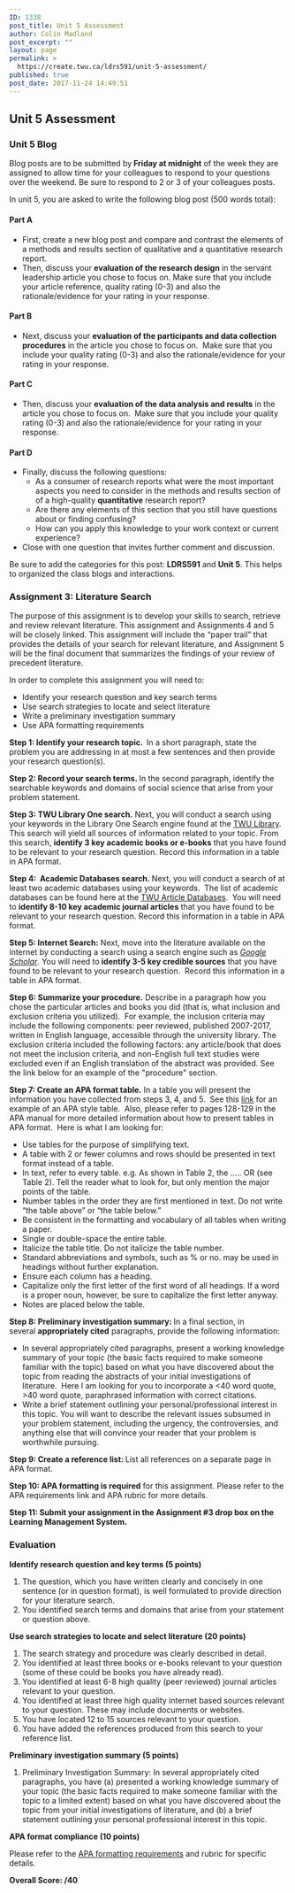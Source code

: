 ```yaml
---
ID: 1338
post_title: Unit 5 Assessment
author: Colin Madland
post_excerpt: ""
layout: page
permalink: >
  https://create.twu.ca/ldrs591/unit-5-assessment/
published: true
post_date: 2017-11-24 14:49:51
---
```

<h2>Unit 5 Assessment</h2>
<h3>Unit 5 Blog</h3>
Blog posts are to be submitted by<strong> Friday at midnight</strong> of the week they are assigned to allow time for your colleagues to respond to your questions over the weekend. Be sure to respond to 2 or 3 of your colleagues posts.

In unit 5, you are asked to write the following blog post (500 words total):
<h4>Part A</h4>
<ul>
 	<li>First, create a new blog post and compare and contrast the elements of a methods and results section of qualitative and a quantitative research report.</li>
 	<li>Then, discuss your <strong>evaluation of the research design</strong> in the servant leadership article you chose to focus on. Make sure that you include your article reference, quality rating (0-3) and also the rationale/evidence for your rating in your response.</li>
</ul>
<h4>Part B</h4>
<ul>
 	<li>Next, discuss your <strong>evaluation of the participants and data collection procedures</strong> in the article you chose to focus on.  Make sure that you include your quality rating (0-3) and also the rationale/evidence for your rating in your response.</li>
</ul>
<h4>Part C</h4>
<ul>
 	<li>Then, discuss your <strong>evaluation of the data analysis and results</strong> in the article you chose to focus on.  Make sure that you include your quality rating (0-3) and also the rationale/evidence for your rating in your response.</li>
</ul>
<h4>Part D</h4>
<ul>
 	<li>Finally, discuss the following questions:
<ul>
 	<li>As a consumer of research reports what were the most important aspects you need to consider in the methods and results section of  of a high-quality <strong>quantitative</strong> research report?</li>
 	<li>Are there any elements of this section that you still have questions about or finding confusing?</li>
 	<li>How can you apply this knowledge to your work context or current experience?</li>
</ul>
</li>
 	<li>Close with one question that invites further comment and discussion.</li>
</ul>
Be sure to add the categories for this post: <strong>LDRS591</strong> and <strong>Unit 5</strong>. This helps to organized the class blogs and interactions.
<h3></h3>
<h3>Assignment 3: Literature Search</h3>
The purpose of this assignment is to develop your skills to search, retrieve and review relevant literature. This assignment and Assignments 4 and 5 will be closely linked. This assignment will include the “paper trail” that provides the details of your search for relevant literature, and Assignment 5 will be the final document that summarizes the findings of your review of precedent literature.

In order to complete this assignment you will need to:
<ul>
 	<li>Identify your research question and key search terms</li>
 	<li>Use search strategies to locate and select literature</li>
 	<li>Write a preliminary investigation summary</li>
 	<li>Use APA formatting requirements</li>
</ul>
<strong>Step 1: Identify your research topic.  </strong>In a short paragraph, state the problem you are addressing in at most a few sentences and then provide your research question(s).

<strong>Step 2: Record your search terms. </strong>In the second paragraph, identify the searchable keywords and domains of social science that arise from your problem statement.

<strong>Step 3: TWU Library One search.</strong> Next, you will conduct a search using your keywords in the Library One Search engine found at the <a href="https://www.twu.ca/library">TWU Library</a>.  This search will yield all sources of information related to your topic. From this search, <strong>identify 3 key academic books or e-books</strong> that you have found to be relevant to your research question. Record this information in a table in APA format.

<strong>Step 4:  Academic Databases search. </strong>Next, you will conduct a search of at least two academic databases using your keywords.  The list of academic databases can be found here at the <a href="http://libguides.twu.ca/articles">TWU Article Databases</a>.  You will need to <strong>identify 8-10 key academic journal articles</strong> that you have found to be relevant to your research question. Record this information in a table in APA format.<strong> </strong>

<strong>Step 5: Internet Search:</strong> Next, move into the literature available on the internet by conducting a search using a search engine such as <a href="https://scholar.google.ca/"><em>Google Scholar</em></a>. You will need to<strong> identify 3-5 key credible sources</strong> that you have found to be relevant to your research question.  Record this information in a table in APA format.

<strong>Step 6: Summarize your procedure.</strong> Describe in a paragraph how you chose the particular articles and books you did (that is, what inclusion and exclusion criteria you utilized).  For example, the inclusion criteria may include the following components: peer reviewed, published 2007-2017, written in English language, accessible through the university library. The exclusion criteria included the following factors: any article/book that does not meet the inclusion criteria, and non-English full text studies were excluded even if an English translation of the abstract was provided. See the link below for an example of the "procedure" section.

<strong>Step 7: Create an APA format table.</strong> In a table you will present the information you have collected from steps 3, 4, and 5.  See this <a href="https://owl.purdue.edu/owl/research_and_citation/apa_style/apa_formatting_and_style_guide/apa_tables_and_figures_1.html">link</a> for an example of an APA style table.  Also, please refer to pages 128-129 in the APA manual for more detailed information about how to present tables in APA format.  Here is what I am looking for:
<ul>
 	<li>Use tables for the purpose of simplifying text.</li>
 	<li>A table with 2 or fewer columns and rows should be presented in text format instead of a table.</li>
 	<li>In text, refer to every table. e.g. As shown in Table 2, the ….. OR (see Table 2). Tell the reader what to look for, but only mention the
major points of the table.</li>
 	<li>Number tables in the order they are first mentioned in text. Do not write “the table above” or “the table below.”</li>
 	<li>Be consistent in the formatting and vocabulary of all tables when writing a paper.</li>
 	<li>Single or double-space the entire table.</li>
 	<li>Italicize the table title. Do not italicize the table number.</li>
 	<li>Standard abbreviations and symbols, such as % or no. may be used in headings without further explanation.</li>
 	<li>Ensure each column has a heading.</li>
 	<li>Capitalize only the first letter of the first word of all headings. If a word is a proper noun, however, be sure to capitalize the first letter anyway.</li>
 	<li>Notes are placed below the table.</li>
</ul>
<b>Step 8: Preliminary investigation summary: </b>In a final section, in several <strong>appropriately cited</strong> paragraphs, provide the following information:
<ul>
 	<li>In several appropriately cited paragraphs, present a working knowledge summary of your topic (the basic facts required to make someone familiar with the topic) based on what you have discovered about the topic from reading the abstracts of your initial investigations of literature.  Here I am looking for you to incorporate a &lt;40 word quote, &gt;40 word quote, paraphrased information with correct citations.</li>
 	<li>Write a brief statement outlining your personal/professional interest in this topic. You will want to describe the relevant issues subsumed in your problem statement, including the urgency, the controversies, and anything else that will convince your reader that your problem is worthwhile pursuing.</li>
</ul>
<strong>Step 9: Create a reference list: </strong>List all references on a separate page in APA format.

<strong>Step 10: APA formatting is required</strong> for this assignment. Please refer to the APA requirements link and APA rubric for more details.

<strong>Step 11: Submit your assignment in the Assignment #3 drop box on the Learning Management System.</strong>
<h3>Evaluation</h3>
<strong>Identify research question and key terms (5 points)</strong>
<ol>
 	<li>The question, which you have written clearly and concisely in one sentence (or in question format), is well formulated to provide direction for your literature search.</li>
 	<li>You identified search terms and domains that arise from your statement or question above.</li>
</ol>
<strong>Use search strategies to locate and select literature (20 points)</strong>
<ol>
 	<li>The search strategy and procedure was clearly described in detail.</li>
 	<li>You identified at least three books or e-books relevant to your question (some of these could be books you have already read).</li>
 	<li>You identified at least 6-8 high quality (peer reviewed) journal articles relevant to your question.</li>
 	<li>You identified at least three high quality internet based sources relevant to your question. These may include documents or websites.</li>
 	<li>You have located 12 to 15 sources relevant to your question.</li>
 	<li>You have added the references produced from this search to your reference list.</li>
</ol>
<strong>Preliminary investigation summary (5 points)</strong>
<ol>
 	<li>Preliminary Investigation Summary: In several appropriately cited paragraphs, you have (a) presented a working knowledge summary of your topic (the basic facts required to make someone familiar with the topic to a limited extent) based on what you have discovered about the topic from your initial investigations of literature, and (b) a brief statement outlining your personal professional interest in this topic.</li>
</ol>
<strong>APA format compliance (10 points)</strong>

Please refer to the <a href="https://create.twu.ca/ldrs591/apa-formatting-requirements/">APA formatting requirements</a> and rubric for specific details.

<strong>Overall Score: /40</strong>

&nbsp;